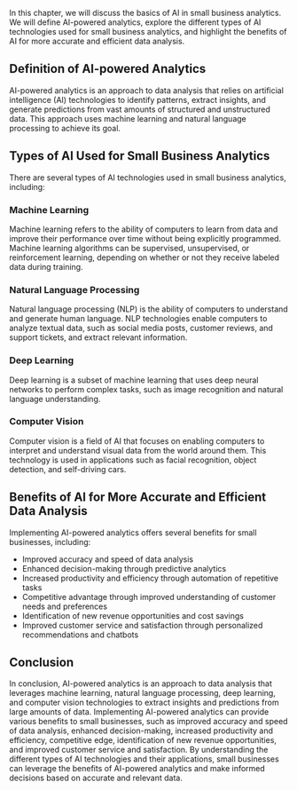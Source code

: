 
In this chapter, we will discuss the basics of AI in small business analytics. We will define AI-powered analytics, explore the different types of AI technologies used for small business analytics, and highlight the benefits of AI for more accurate and efficient data analysis.

Definition of AI-powered Analytics
----------------------------------

AI-powered analytics is an approach to data analysis that relies on artificial intelligence (AI) technologies to identify patterns, extract insights, and generate predictions from vast amounts of structured and unstructured data. This approach uses machine learning and natural language processing to achieve its goal.

Types of AI Used for Small Business Analytics
---------------------------------------------

There are several types of AI technologies used in small business analytics, including:

### Machine Learning

Machine learning refers to the ability of computers to learn from data and improve their performance over time without being explicitly programmed. Machine learning algorithms can be supervised, unsupervised, or reinforcement learning, depending on whether or not they receive labeled data during training.

### Natural Language Processing

Natural language processing (NLP) is the ability of computers to understand and generate human language. NLP technologies enable computers to analyze textual data, such as social media posts, customer reviews, and support tickets, and extract relevant information.

### Deep Learning

Deep learning is a subset of machine learning that uses deep neural networks to perform complex tasks, such as image recognition and natural language understanding.

### Computer Vision

Computer vision is a field of AI that focuses on enabling computers to interpret and understand visual data from the world around them. This technology is used in applications such as facial recognition, object detection, and self-driving cars.

Benefits of AI for More Accurate and Efficient Data Analysis
------------------------------------------------------------

Implementing AI-powered analytics offers several benefits for small businesses, including:

* Improved accuracy and speed of data analysis
* Enhanced decision-making through predictive analytics
* Increased productivity and efficiency through automation of repetitive tasks
* Competitive advantage through improved understanding of customer needs and preferences
* Identification of new revenue opportunities and cost savings
* Improved customer service and satisfaction through personalized recommendations and chatbots

Conclusion
----------

In conclusion, AI-powered analytics is an approach to data analysis that leverages machine learning, natural language processing, deep learning, and computer vision technologies to extract insights and predictions from large amounts of data. Implementing AI-powered analytics can provide various benefits to small businesses, such as improved accuracy and speed of data analysis, enhanced decision-making, increased productivity and efficiency, competitive edge, identification of new revenue opportunities, and improved customer service and satisfaction. By understanding the different types of AI technologies and their applications, small businesses can leverage the benefits of AI-powered analytics and make informed decisions based on accurate and relevant data.
